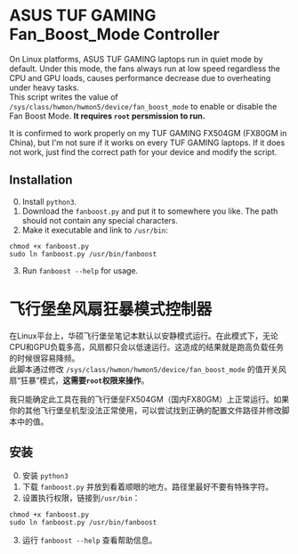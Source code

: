 # ASUS TUF GAMING Fan_Boost_Mode Controller
On Linux platforms, ASUS TUF GAMING laptops run in quiet mode by default. Under this mode, the fans always run at low speed regardless the CPU and GPU loads, causes performance decrease due to overheating under heavy tasks.  
This script writes the value of `/sys/class/hwmon/hwmon5/device/fan_boost_mode` to enable or disable the Fan Boost Mode. __It requires `root` persmission to run.__
  
  
It is confirmed to work properly on my TUF GAMING FX504GM (FX80GM in China), but I'm not sure if it works on every TUF GAMING laptops. If it does not work, just find the correct path for your device and modify the script.
  
  
## Installation
0. Install `python3`.
1. Download the `fanboost.py` and put it to somewhere you like. The path should not contain any special characters.
2. Make it executable and link to `/usr/bin`:  
```
chmod +x fanboost.py
sudo ln fanboost.py /usr/bin/fanboost
```
3. Run `fanboost --help` for usage.
  
  
# 飞行堡垒风扇狂暴模式控制器
在Linux平台上，华硕飞行堡垒笔记本默认以安静模式运行。在此模式下，无论CPU和GPU负载多高，风扇都只会以低速运行。这造成的结果就是跑高负载任务的时候很容易降频。  
此脚本通过修改 `/sys/class/hwmon/hwmon5/device/fan_boost_mode` 的值开关风扇“狂暴”模式，__这需要`root`权限来操作__。
  
  
我只能确定此工具在我的飞行堡垒FX504GM（国内FX80GM）上正常运行。如果你的其他飞行堡垒机型没法正常使用，可以尝试找到正确的配置文件路径并修改脚本中的值。
  
  
## 安装
0. 安装 `python3`
1. 下载 `fanboost.py` 并放到看着顺眼的地方。路径里最好不要有特殊字符。
2. 设置执行权限，链接到`/usr/bin`：
```
chmod +x fanboost.py
sudo ln fanboost.py /usr/bin/fanboost
```
3. 运行 `fanboost --help` 查看帮助信息。
